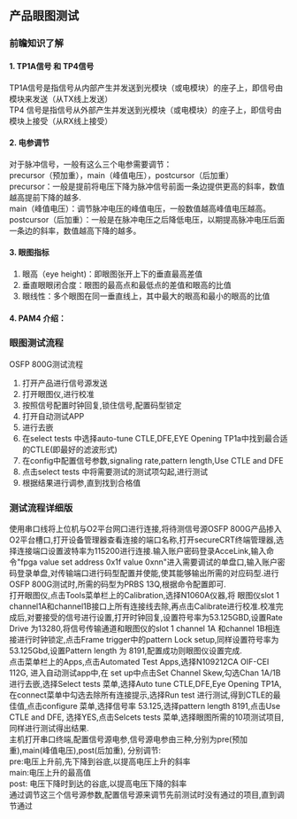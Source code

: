 ## 产品眼图测试 
### 前瞻知识了解 
#### 1. TP1A信号 和 TP4信号 
TP1A信号是指信号从内部产生并发送到光模块（或电模块）的座子上，即信号由模块来发送（从TX线上发送）  
TP4 信号是指信号从外部产生并发送到光模块（或电模块）的座子上，即信号由模块上接受（从RX线上接受）  

#### 2. 电参调节 
对于脉冲信号，一般有这么三个电参需要调节：  
precursor（预加重），main（峰值电压），postcursor（后加重）  
precursor：一般是提前将电压下降为脉冲信号前面一条边提供更高的斜率，数值越高提前下降的越多.    
main（峰值电压）：调节脉冲电压的峰值电压，一般数值越高峰值电压越高。  
postcursor（后加重）：一般是在脉冲电压之后降低电压，以期提高脉冲电压后面一条边的斜率，数值越高下降的越多。  

#### 3. 眼图指标 

1. 眼高（eye height)：即眼图张开上下的垂直最高差值   
2. 垂直眼眼闭合度：眼图的最高点和最低点的差值和眼高的比值   
3. 眼线性：多个眼图在同一垂直线上，其中最大的眼高和最小的眼高的比值    


#### 4. PAM4 介绍：   


### 眼图测试流程   
OSFP 800G测试流程   

1. 打开产品进行信号源发送   
2. 打开眼图仪,进行校准  
3. 按照信号配置时钟回复,锁住信号,配置码型锁定  
4. 打开自动测试APP  
5. 进行去嵌  
6. 在select tests 中选择auto-tune CTLE,DFE,EYE Opening TP1a中找到最合适的CTLE(即最好的滤波形式)  
7. 在config中配置信号参数,signaling rate,pattern length,Use CTLE and DFE  
8. 点击select tests 中将需要测试的测试项勾起,进行测试 
9. 根据结果进行调参,直到找到合格值  



### 测试流程详细版 
使用串口线将上位机与O2平台网口进行连接,将待测信号源OSFP 800G产品掺入O2平台槽口,打开设备管理器查看连接的端口名称,打开secureCRT终端管理器,选择连接端口设置波特率为115200进行连接.输入账户密码登录AcceLink,输入命令"fpga value set address 0x1f value 0xnn"进入需要调试的单盘口,输入账户密码登录单盘,对传输端口进行码型配置并使能,使其能够输出所需的对应码型.进行OSFP 800G测试时,所需的码型为PRBS 13Q,根据命令配置即可.   
打开眼图仪,点击Tools菜单栏上的Calibration,选择N1060A仪器,将 眼图仪slot 1 channel1A和channel1B接口上所有连接线去除,再点击Calibrate进行校准.校准完成后,对要接受的信号进行设置,打开时钟回复,设置符号率为53.125GBD,设置Rate Drive 为13280,将信号传输通道和眼图仪的slot 1 channel 1A 和channel 1B相连接进行时钟锁定,点击Frame trigger中的pattern Lock setup,同样设置符号率为53.125Gbd,设置Pattern length 为 8191,配置成功则眼图仪设置完成.   
点击菜单栏上的Apps,点击Automated Test Apps,选择N109212CA OIF-CEI 112G, 进入自动测试app中,在 set up中点击Set Channel Skew,勾选Chan 1A/1B 进行去嵌,选择Select tests 菜单,选择Auto tune CTLE,DFE,Eye Opening TP1A,在connect菜单中勾选去除所有连接提示,选择Run test 进行测试,得到CTLE的最佳值,点击configure 菜单,选择信号率 53.125,选择pattern length 8191,点击Use CTLE and DFE, 选择YES,点击Selcets tests 菜单,选择眼图所需的10项测试项目,同样进行测试得出结果.   
主机打开串口终端,配置信号源电参,信号源电参由三种,分别为pre(预加重),main(峰值电压),post(后加重), 
分别调节:  
pre:电压上升前,先下降到谷底,以提高电压上升的斜率   
main:电压上升的最高值   
post: 电压下降时到达的谷底,以提高电压下降的斜率   
通过调节这三个信号源参数,配置信号源来调节先前测试时没有通过的项目,直到调节通过   